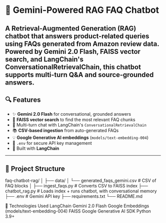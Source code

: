 # 🤖 Gemini-Powered RAG FAQ Chatbot

A Retrieval-Augmented Generation (RAG) chatbot that answers product-related queries using FAQs generated from Amazon review data. Powered by **Gemini 2.0 Flash**, FAISS vector search, and **LangChain's ConversationalRetrievalChain**, this chatbot supports multi-turn Q&A and source-grounded answers.
---

## 🔍 Features

- ✨ **Gemini 2.0 Flash** for conversational, grounded answers
- 🔎 **FAISS vector search** to find the most relevant FAQ chunks
- 💬 Multi-turn chat with LangChain's `ConversationalRetrievalChain`
- 📚 **CSV-based ingestion** from auto-generated FAQs
- 💡 **Google Generative AI embeddings** (`models/text-embedding-004`)
- 🔐 `.env` for secure API key management
- 🧠 Built with **LangChain**

---

## 🧱 Project Structure

faq-chatbot-rag/
│
├── data/
│ └── generated_faqs_gemini.csv # CSV of FAQ blocks
│
├── ingest_faqs.py # Converts CSV to FAISS index
├── chatbot_rag.py # Loads index + runs chatbot, with conversational memory
├── .env # Gemini API key
├── requirements.txt
└── README.md

📌 Technologies Used
LangChain
Gemini 2.0 Flash
Google Embeddings (models/text-embedding-004)
FAISS
Google Generative AI SDK
Python 3.9+
